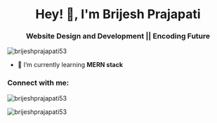 <h1 align="center">Hey! 👋, I'm Brijesh Prajapati</h1>
<h3 align="center"> Website Design and Development || Encoding Future</h3>

<p align="left"> <img src="https://komarev.com/ghpvc/?username=brijeshprajapati53&label=Profile%20views&color=0e75b6&style=flat" alt="brijeshprajapati53" /> </p>

- 🌱 I’m currently learning **MERN stack**

<h3 align="left">Connect with me:</h3>
<p align="left">
</p>

<p><img align="center" src="https://github-readme-stats.vercel.app/api/top-langs?username=brijeshprajapati53&show_icons=true&locale=en&layout=compact" alt="brijeshprajapati53" /></p>

<p><img align="center" src="https://github-readme-streak-stats.herokuapp.com/?user=brijeshprajapati53&" alt="brijeshprajapati53" /></p>
